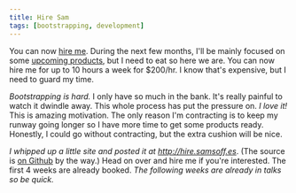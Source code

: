 ```yaml
---
title: Hire Sam
tags: [bootstrapping, development]
---
```


You can now [hire me](http://hire.samsoff.es/). During the next few months, I'll be mainly focused on some [upcoming products](http://nothingmagical.com), but I need to eat so here we are. You can now hire me for up to 10 hours a week for $200/hr. I know that's expensive, but I need to guard my time.

*Bootstrapping is hard.* I only have so much in the bank. It's really painful to watch it dwindle away. This whole process has put the pressure on. *I love it!* This is amazing motivation. The only reason I'm contracting is to keep my runway going longer so I have more time to get some products ready. Honestly, I could go without contracting, but the extra cushion will be nice.

*I whipped up a little site and posted it at <http://hire.samsoff.es>*. (The source is [on Github](https://github.com/samsoffes/hire.samsoff.es) by the way.) Head on over and hire me if you're interested. The first 4 weeks are already booked. *The following weeks are already in talks so be quick.*
